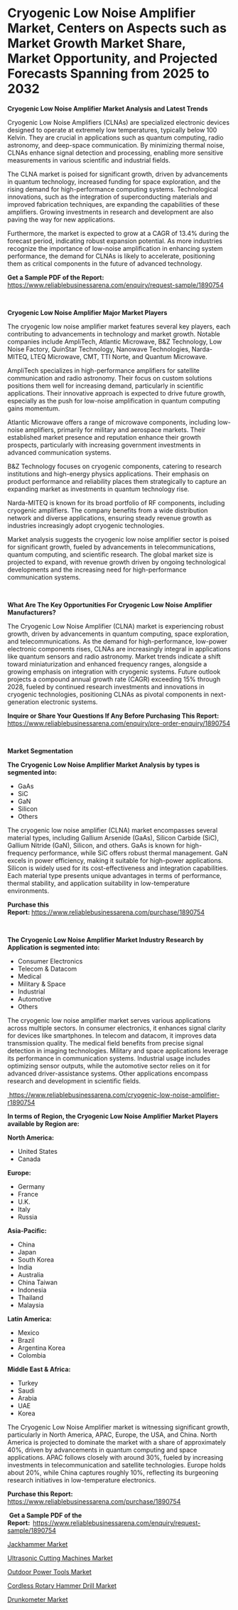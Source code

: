 <p><h1>Cryogenic Low Noise Amplifier Market, Centers on Aspects such as Market Growth Market Share, Market Opportunity, and Projected Forecasts Spanning from 2025 to 2032</h1></p><p><strong>Cryogenic Low Noise Amplifier Market Analysis and Latest Trends</strong></p>
<p><p>Cryogenic Low Noise Amplifiers (CLNAs) are specialized electronic devices designed to operate at extremely low temperatures, typically below 100 Kelvin. They are crucial in applications such as quantum computing, radio astronomy, and deep-space communication. By minimizing thermal noise, CLNAs enhance signal detection and processing, enabling more sensitive measurements in various scientific and industrial fields.</p><p>The CLNA market is poised for significant growth, driven by advancements in quantum technology, increased funding for space exploration, and the rising demand for high-performance computing systems. Technological innovations, such as the integration of superconducting materials and improved fabrication techniques, are expanding the capabilities of these amplifiers. Growing investments in research and development are also paving the way for new applications.</p><p>Furthermore, the market is expected to grow at a CAGR of 13.4% during the forecast period, indicating robust expansion potential. As more industries recognize the importance of low-noise amplification in enhancing system performance, the demand for CLNAs is likely to accelerate, positioning them as critical components in the future of advanced technology.</p></p>
<p><strong>Get a Sample PDF of the Report:&nbsp;</strong> <a href="https://www.reliablebusinessarena.com/enquiry/request-sample/1890754?utm_campaign=2209&utm_medium=2&utm_source=Github&utm_content=ia&utm_term=11042025&utm_id=cryogenic-low-noise-amplifier">https://www.reliablebusinessarena.com/enquiry/request-sample/1890754</a></p>
<p>&nbsp;</p>
<p><strong>Cryogenic Low Noise Amplifier Major Market Players</strong></p>
<p><p>The cryogenic low noise amplifier market features several key players, each contributing to advancements in technology and market growth. Notable companies include AmpliTech, Atlantic Microwave, B&Z Technology, Low Noise Factory, QuinStar Technology, Nanowave Technologies, Narda-MITEQ, LTEQ Microwave, CMT, TTI Norte, and Quantum Microwave.</p><p>AmpliTech specializes in high-performance amplifiers for satellite communication and radio astronomy. Their focus on custom solutions positions them well for increasing demand, particularly in scientific applications. Their innovative approach is expected to drive future growth, especially as the push for low-noise amplification in quantum computing gains momentum.</p><p>Atlantic Microwave offers a range of microwave components, including low-noise amplifiers, primarily for military and aerospace markets. Their established market presence and reputation enhance their growth prospects, particularly with increasing government investments in advanced communication systems.</p><p>B&Z Technology focuses on cryogenic components, catering to research institutions and high-energy physics applications. Their emphasis on product performance and reliability places them strategically to capture an expanding market as investments in quantum technology rise.</p><p>Narda-MITEQ is known for its broad portfolio of RF components, including cryogenic amplifiers. The company benefits from a wide distribution network and diverse applications, ensuring steady revenue growth as industries increasingly adopt cryogenic technologies.</p><p>Market analysis suggests the cryogenic low noise amplifier sector is poised for significant growth, fueled by advancements in telecommunications, quantum computing, and scientific research. The global market size is projected to expand, with revenue growth driven by ongoing technological developments and the increasing need for high-performance communication systems.</p></p>
<p>&nbsp;</p>
<p><strong>What Are The Key Opportunities For Cryogenic Low Noise Amplifier Manufacturers?</strong></p>
<p><p>The Cryogenic Low Noise Amplifier (CLNA) market is experiencing robust growth, driven by advancements in quantum computing, space exploration, and telecommunications. As the demand for high-performance, low-power electronic components rises, CLNAs are increasingly integral in applications like quantum sensors and radio astronomy. Market trends indicate a shift toward miniaturization and enhanced frequency ranges, alongside a growing emphasis on integration with cryogenic systems. Future outlook projects a compound annual growth rate (CAGR) exceeding 15% through 2028, fueled by continued research investments and innovations in cryogenic technologies, positioning CLNAs as pivotal components in next-generation electronic systems.</p></p>
<p><strong>Inquire or Share Your Questions If Any Before Purchasing This Report:</strong> <a href="https://www.reliablebusinessarena.com/enquiry/pre-order-enquiry/1890754?utm_campaign=2209&utm_medium=2&utm_source=Github&utm_content=ia&utm_term=11042025&utm_id=cryogenic-low-noise-amplifier">https://www.reliablebusinessarena.com/enquiry/pre-order-enquiry/1890754</a></p>
<p>&nbsp;</p>
<p><strong>Market Segmentation</strong></p>
<p><strong>The Cryogenic Low Noise Amplifier Market Analysis by types is segmented into:</strong></p>
<p><ul><li>GaAs</li><li>SiC</li><li>GaN</li><li>Silicon</li><li>Others</li></ul></p>
<p><p>The cryogenic low noise amplifier (CLNA) market encompasses several material types, including Gallium Arsenide (GaAs), Silicon Carbide (SiC), Gallium Nitride (GaN), Silicon, and others. GaAs is known for high-frequency performance, while SiC offers robust thermal management. GaN excels in power efficiency, making it suitable for high-power applications. Silicon is widely used for its cost-effectiveness and integration capabilities. Each material type presents unique advantages in terms of performance, thermal stability, and application suitability in low-temperature environments.</p></p>
<p><strong>Purchase this Report:&nbsp;</strong><a href="https://www.reliablebusinessarena.com/purchase/1890754?utm_campaign=2209&utm_medium=2&utm_source=Github&utm_content=ia&utm_term=11042025&utm_id=cryogenic-low-noise-amplifier">https://www.reliablebusinessarena.com/purchase/1890754</a></p>
<p>&nbsp;</p>
<p><strong>The Cryogenic Low Noise Amplifier Market Industry Research by Application is segmented into:</strong></p>
<p><ul><li>Consumer Electronics</li><li>Telecom & Datacom</li><li>Medical</li><li>Military & Space</li><li>Industrial</li><li>Automotive</li><li>Others</li></ul></p>
<p><p>The cryogenic low noise amplifier market serves various applications across multiple sectors. In consumer electronics, it enhances signal clarity for devices like smartphones. In telecom and datacom, it improves data transmission quality. The medical field benefits from precise signal detection in imaging technologies. Military and space applications leverage its performance in communication systems. Industrial usage includes optimizing sensor outputs, while the automotive sector relies on it for advanced driver-assistance systems. Other applications encompass research and development in scientific fields.</p></p>
<p><a href="https://www.reliablebusinessarena.com/cryogenic-low-noise-amplifier-r1890754?utm_campaign=2209&utm_medium=2&utm_source=Github&utm_content=ia&utm_term=11042025&utm_id=cryogenic-low-noise-amplifier">&nbsp;https://www.reliablebusinessarena.com/cryogenic-low-noise-amplifier-r1890754</a></p>
<p><strong>In terms of Region, the Cryogenic Low Noise Amplifier Market Players available by Region are:</strong></p>
<p>
    <p> <strong> North America: </strong>
        <ul>
            <li>United States</li>
            <li>Canada</li>
        </ul>
        </p> 
    <p> <strong> Europe: </strong>
        <ul>
            <li>Germany</li>
            <li>France</li>
            <li>U.K.</li>
            <li>Italy</li>
            <li>Russia</li>
        </ul>
        </p> 
    <p> <strong> Asia-Pacific: </strong>
        <ul>
            <li>China</li>
            <li>Japan</li>
            <li>South Korea</li>
            <li>India</li>
            <li>Australia</li>
            <li>China Taiwan</li>
            <li>Indonesia</li>
            <li>Thailand</li>
            <li>Malaysia</li>
        </ul>
        </p> 
    <p> <strong> Latin America: </strong>
        <ul>
            <li>Mexico</li>
            <li>Brazil</li>
            <li>Argentina Korea</li>
            <li>Colombia</li>
        </ul>
        </p> 
    <p> <strong> Middle East & Africa: </strong>
        <ul>
            <li>Turkey</li>
            <li>Saudi</li>
            <li>Arabia</li>
            <li>UAE</li>
            <li>Korea</li>
        </ul>
    </p>
    </p>
<p><p>The Cryogenic Low Noise Amplifier market is witnessing significant growth, particularly in North America, APAC, Europe, the USA, and China. North America is projected to dominate the market with a share of approximately 40%, driven by advancements in quantum computing and space applications. APAC follows closely with around 30%, fueled by increasing investments in telecommunication and satellite technologies. Europe holds about 20%, while China captures roughly 10%, reflecting its burgeoning research initiatives in low-temperature electronics.</p></p>
<p><strong>Purchase this Report: </strong><a href="https://www.reliablebusinessarena.com/purchase/1890754?utm_campaign=2209&utm_medium=2&utm_source=Github&utm_content=ia&utm_term=11042025&utm_id=cryogenic-low-noise-amplifier">https://www.reliablebusinessarena.com/purchase/1890754</a></p>
<p>&nbsp;<strong>Get a Sample PDF of the Report:&nbsp;&nbsp;</strong><a href="https://www.reliablebusinessarena.com/enquiry/request-sample/1890754?utm_campaign=2209&utm_medium=2&utm_source=Github&utm_content=ia&utm_term=11042025&utm_id=cryogenic-low-noise-amplifier">https://www.reliablebusinessarena.com/enquiry/request-sample/1890754</a></p>
<p><strong></strong></p>
<p><p><a href="https://github.com/arocasanzib6/Market-Research-Report-List-1/blob/main/jackhammer-market.md?utm_campaign=2209&utm_medium=2&utm_source=Github&utm_content=ia&utm_term=11042025&utm_id=cryogenic-low-noise-amplifier">Jackhammer Market</a></p><p><a href="https://github.com/arneslullapq/Market-Research-Report-List-1/blob/main/ultrasonic-cutting-machines-market.md?utm_campaign=2209&utm_medium=2&utm_source=Github&utm_content=ia&utm_term=11042025&utm_id=cryogenic-low-noise-amplifier">Ultrasonic Cutting Machines Market</a></p><p><a href="https://github.com/mabutironaldo/Market-Research-Report-List-7/blob/main/outdoor-power-tools-market.md?utm_campaign=2209&utm_medium=2&utm_source=Github&utm_content=ia&utm_term=11042025&utm_id=cryogenic-low-noise-amplifier">Outdoor Power Tools Market</a></p><p><a href="https://github.com/guneycigdem35/Market-Research-Report-List-5/blob/main/cordless-rotary-hammer-drill-market.md?utm_campaign=2209&utm_medium=2&utm_source=Github&utm_content=ia&utm_term=11042025&utm_id=cryogenic-low-noise-amplifier">Cordless Rotary Hammer Drill Market</a></p><p><a href="https://github.com/langolaskark/Market-Research-Report-List-1/blob/main/drunkometer-market.md?utm_campaign=2209&utm_medium=2&utm_source=Github&utm_content=ia&utm_term=11042025&utm_id=cryogenic-low-noise-amplifier">Drunkometer Market</a></p></p>